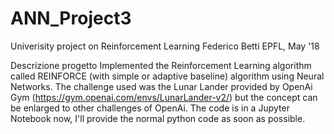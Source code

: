 # ANN_Project3
Univerisity project on Reinforcement Learning
Federico Betti
EPFL, May '18



Descrizione progetto
Implemented the Reinforcement Learning algorithm called REINFORCE (with simple or adaptive baseline) algorithm using Neural Networks. The challenge used was the Lunar Lander provided by OpenAi Gym (https://gym.openai.com/envs/LunarLander-v2/) but the concept can be enlarged to other challenges of OpenAi. The code is in a Jupyter Notebook now, I'll provide the normal python code as soon as possible. 